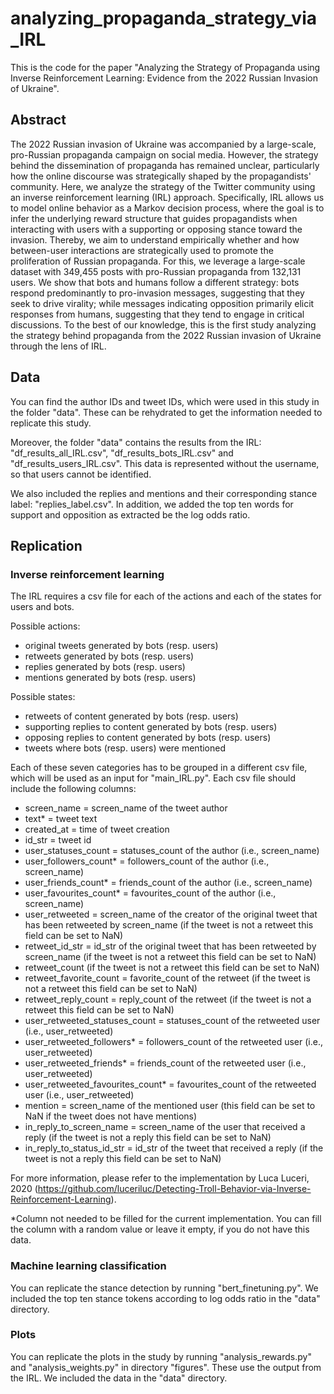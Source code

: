 # analyzing_propaganda_strategy_via_IRL

This is the code for the paper "Analyzing the Strategy of Propaganda using Inverse Reinforcement Learning: Evidence from the 2022 Russian Invasion of Ukraine".

## Abstract
The 2022 Russian invasion of Ukraine was accompanied by a large-scale, pro-Russian propaganda campaign on social media. However, the strategy behind the dissemination of propaganda has remained unclear, particularly how the online discourse was strategically shaped by the propagandists' community. Here, we analyze the strategy of the Twitter community using an inverse reinforcement learning (IRL) approach. Specifically, IRL allows us to model online behavior as a Markov decision process, where the goal is to infer the underlying reward structure that guides propagandists when interacting with users with a supporting or opposing stance toward the invasion. Thereby, we aim to understand empirically whether and how between-user interactions are strategically used to promote the proliferation of Russian propaganda. For this, we leverage a large-scale dataset with 349,455 posts with pro-Russian propaganda from 132,131 users. We show that bots and humans follow a different strategy: bots respond predominantly to pro-invasion messages, suggesting that they seek to drive virality; while messages indicating opposition primarily elicit responses from humans, suggesting that they tend to engage in critical discussions. To the best of our knowledge, this is the first study analyzing the strategy behind propaganda from the 2022 Russian invasion of Ukraine through the lens of IRL.

## Data
You can find the author IDs and tweet IDs, which were used in this study in the folder "data". 
These can be rehydrated to get the information needed to replicate this study. 

Moreover, the folder "data" contains the results from the IRL: "df_results_all_IRL.csv", "df_results_bots_IRL.csv" and "df_results_users_IRL.csv".
This data is represented without the username, so that users cannot be identified.

We also included the replies and mentions and their corresponding stance label: "replies_label.csv".
In addition, we added the top ten words for support and opposition as extracted be the log odds ratio.

## Replication
### Inverse reinforcement learning
The IRL requires a csv file for each of the actions and each of the states for users and bots. 

Possible actions:
- original tweets generated by bots (resp. users)
- retweets generated by bots (resp. users)
- replies generated by bots (resp. users)
- mentions generated by bots (resp. users)

Possible states:
- retweets of content generated by bots (resp. users)
- supporting replies to content generated by bots (resp. users)
- opposing replies to content generated by bots (resp. users)
- tweets where bots (resp. users) were mentioned

Each of these seven categories has to be grouped in a different csv file, which will be used as an input for "main_IRL.py".
Each csv file should include the following columns:

- screen_name = screen_name of the tweet author 
- text*	= tweet text
- created_at = time of tweet creation 
- id_str = tweet id
- user_statuses_count = statuses_count of the author (i.e., screen_name)
- user_followers_count*	= followers_count of the author (i.e., screen_name)
- user_friends_count* = friends_count of the author (i.e., screen_name)
- user_favourites_count* = favourites_count of the author (i.e., screen_name)
- user_retweeted = screen_name of the creator of the original tweet that has been retweeted by screen_name (if the tweet is not a retweet this field can be set to NaN)
- retweet_id_str = id_str of the original tweet that has been retweeted by screen_name (if the tweet is not a retweet this field can be set to NaN)
- retweet_count (if the tweet is not a retweet this field can be set to NaN)
- retweet_favorite_count = favorite_count of the retweet (if the tweet is not a retweet this field can be set to NaN)
- retweet_reply_count = reply_count of the retweet (if the tweet is not a retweet this field can be set to NaN)
- user_retweeted_statuses_count = statuses_count of the retweeted user (i.e., user_retweeted)
- user_retweeted_followers* = followers_count of the retweeted user (i.e., user_retweeted)
- user_retweeted_friends* = friends_count of the retweeted user (i.e., user_retweeted)
- user_retweeted_favourites_count* = favourites_count of the retweeted user (i.e., user_retweeted)
- mention = screen_name of the mentioned user (this field can be set to NaN if the tweet does not have mentions)
- in_reply_to_screen_name = screen_name of the user that received a reply (if the tweet is not a reply this field can be set to NaN)
- in_reply_to_status_id_str = id_str of the tweet that received a reply (if the tweet is not a reply this field can be set to NaN)	


For more information, please refer to the implementation by Luca Luceri, 2020 (https://github.com/luceriluc/Detecting-Troll-Behavior-via-Inverse-Reinforcement-Learning).

*Column not needed to be filled for the current implementation. 
You can fill the column with a random value or leave it empty, if you do not have this data.

### Machine learning classification
You can replicate the stance detection by running "bert_finetuning.py". 
We included the top ten stance tokens according to log odds ratio in the "data" directory.

### Plots
You can replicate the plots in the study by running "analysis_rewards.py" and "analysis_weights.py" in directory "figures". 
These use the output from the IRL. 
We included the data in the "data" directory.